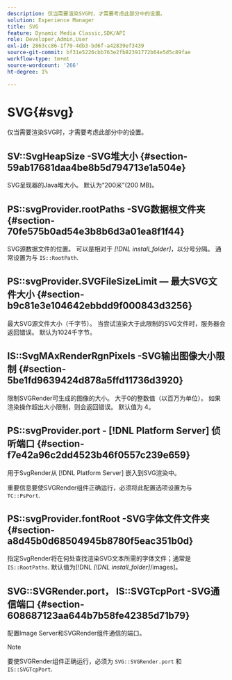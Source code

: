 ```yaml
---
description: 仅当需要渲染SVG时，才需要考虑此部分中的设置。
solution: Experience Manager
title: SVG
feature: Dynamic Media Classic,SDK/API
role: Developer,Admin,User
exl-id: 2863cc86-1f79-4db3-bd6f-a42839ef3439
source-git-commit: bf31e5226cbb763e2fb82391772b64e5d5c89fae
workflow-type: tm+mt
source-wordcount: '266'
ht-degree: 1%

---
```


# SVG{#svg}

仅当需要渲染SVG时，才需要考虑此部分中的设置。

## SV::SvgHeapSize -SVG堆大小 {#section-59ab17681daa4be8b5d794713e1a504e}

SVG呈现器的Java堆大小。 默认为“200米”(200 MB)。

## PS::svgProvider.rootPaths -SVG数据根文件夹 {#section-70fe575b0ad54e3b8b6d3a01ea8f1f44}

SVG源数据文件的位置。 可以是相对于 *[!DNL install_folder]*，以分号分隔。 通常设置为与 `IS::RootPath`.

## PS::svgProvider.SVGFileSizeLimit — 最大SVG文件大小 {#section-b9c81e3e104642ebbdd9f000843d3256}

最大SVG源文件大小（千字节）。 当尝试渲染大于此限制的SVG文件时，服务器会返回错误。 默认为1024千字节。

## IS::SvgMAxRenderRgnPixels -SVG输出图像大小限制 {#section-5be1fd9639424d878a5ffd11736d3920}

限制SVGRender可生成的图像的大小。 大于0的整数值（以百万为单位）。 如果渲染操作超出大小限制，则会返回错误。 默认值为 4。

## PS::svgProvider.port - [!DNL Platform Server] 侦听端口 {#section-f7e42a96c2dd4523b46f0557c239e659}

用于SvgRender从 [!DNL Platform Server] 嵌入到SVG渲染中。

重要信息要使SVGRender组件正确运行，必须将此配置选项设置为与 `TC::PsPort`.

## PS::svgProvider.fontRoot -SVG字体文件文件夹 {#section-a8d45b0d68504945b8780f5eac351b0d}

指定SvgRender将在何处查找渲染SVG文本所需的字体文件；通常是 `IS::RootPaths`. 默认值为[!DNL  *[!DNL install_folder]*/images]。

## SVG::SVGRender.port， IS::SVGTcpPort -SVG通信端口 {#section-608687123aa644b7b58fe42385d71b79}

配置Image Server和SVGRender组件通信的端口。

>[!NOTE]
>
>要使SVGRender组件正确运行，必须为 `SVG::SVGRender.port` 和 `IS::SVGTcpPort`.
